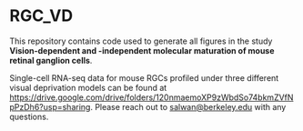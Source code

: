 # RGC_VD
This repository contains code used to generate all figures in the study **Vision-dependent and -independent molecular maturation of mouse retinal ganglion cells**.

Single-cell RNA-seq data for mouse RGCs profiled under three different visual deprivation models can be found at https://drive.google.com/drive/folders/120nmaemoXP9zWbdSo74bkmZVfNpPzDh6?usp=sharing. Please reach out to salwan@berkeley.edu with any questions.
